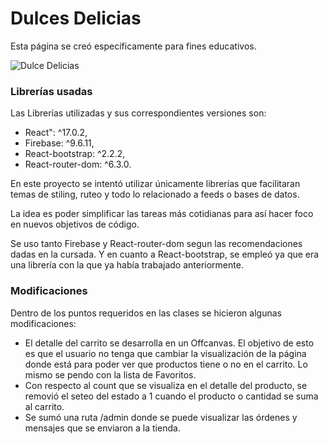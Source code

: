# Dulces Delicias

Esta página se creó específicamente para fines educativos. 

![Dulce Delicias](https://user-images.githubusercontent.com/55201104/168959478-391fc1a2-2142-41ae-8bcd-9e881443a96b.gif)

### Librerías usadas

Las Librerías utilizadas y sus correspondientes versiones son:

- React": ^17.0.2,
- Firebase: ^9.6.11,
- React-bootstrap: ^2.2.2,
- React-router-dom: ^6.3.0.

En este proyecto se intentó utilizar únicamente librerías que facilitaran temas de stiling, ruteo y todo lo relacionado a feeds o bases de datos. 

La idea es poder simplificar las tareas más cotidianas para así hacer foco en nuevos objetivos de código. 

Se uso tanto Firebase y React-router-dom segun las recomendaciones dadas en la cursada. Y en cuanto a React-bootstrap, se empleó ya que era una librería con la que ya había trabajado anteriormente. 

### Modificaciones

Dentro de los puntos requeridos en las clases se hicieron algunas modificaciones: 

- El detalle del carrito se desarrolla en un Offcanvas. El objetivo de esto es que el usuario no tenga que cambiar la visualización de la página donde está para poder ver que productos tiene o no en el carrito. Lo mismo se pendo con la lista de Favoritos.
- Con respecto al count que se visualiza en el detalle del producto, se removió el seteo del estado a 1 cuando el producto o cantidad se suma al carrito.
- Se sumó una ruta /admin donde se puede visualizar las órdenes y mensajes que se enviaron a la tienda. 
